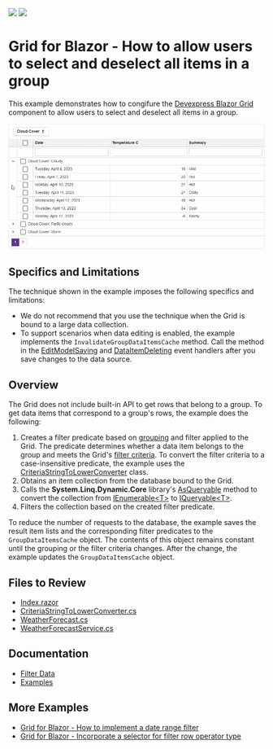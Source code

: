 <!-- default badges list -->
[![](https://img.shields.io/badge/Open_in_DevExpress_Support_Center-FF7200?style=flat-square&logo=DevExpress&logoColor=white)](https://supportcenter.devexpress.com/ticket/details/T1159694)
[![](https://img.shields.io/badge/📖_How_to_use_DevExpress_Examples-e9f6fc?style=flat-square)](https://docs.devexpress.com/GeneralInformation/403183)
<!-- default badges end -->
# Grid for Blazor - How to allow users to select and deselect all items in a group

This example demonstrates how to congifure the [Devexpress Blazor Grid](https://docs.devexpress.com/Blazor/403143/grid) component to allow users to select and deselect all items in a group.

![Select and Deselect Items in a Group](select-deselect-rows.gif)

## Specifics and Limitations

The technique shown in the example imposes the following specifics and limitations:

* We do not recommend that you use the technique when the Grid is bound to a large data collection.
* To support scenarios when data editing  is enabled, the example implements the `InvalidateGroupDataItemsCache` method. Call the method in the [EditModelSaving](https://docs.devexpress.com/Blazor/DevExpress.Blazor.DxGrid.EditModelSaving) and [DataItemDeleting](https://docs.devexpress.com/Blazor/DevExpress.Blazor.DxGrid.DataItemDeleting) event handlers after you save changes to the data source.

## Overview

The Grid does not include built-in API to get rows that belong to a group. To get data items that correspond to a group's rows, the example does the following:

1. Creates a filter predicate based on [grouping](https://docs.devexpress.com/Blazor/403143/grid#group-data) and filter applied to the Grid. The predicate determines whether a data item belongs to the group and meets the Grid's [filter criteria](https://docs.devexpress.com/Blazor/DevExpress.Blazor.DxGrid.GetFilterCriteria). To convert the filter criteria to a case-insensitive predicate, the example uses the [CriteriaStringToLowerConverter](./CS/Data/CriteriaStringToLowerConverter.cs) class.
2. Obtains an item collection from the database bound to the Grid.
3. Calls the **System.Linq.Dynamic.Core** library's [AsQueryable](https://learn.microsoft.com/en-us/dotnet/api/system.linq.queryable.asqueryable?view=net-8.0#system-linq-queryable-asqueryable-1(system-collections-generic-ienumerable((-0)))) method to convert the collection from [IEnumerable\<T\>](https://learn.microsoft.com/en-us/dotnet/api/system.collections.generic.ienumerable-1?view=net-7.0) to [IQueryable\<T\>](https://learn.microsoft.com/en-us/dotnet/api/system.linq.iqueryable-1?view=net-8.0).
4. Filters the collection based on the created filter predicate. 

To reduce the number of requests to the database, the example saves the result item lists and the corresponding filter predicates to the `GroupDataItemsCache` object. The contents of this object remains constant until the grouping or the filter criteria changes. After the change, the example updates the `GroupDataItemsCache` object.

## Files to Review

- [Index.razor](./CS/Pages/Index.razor)
- [CriteriaStringToLowerConverter.cs](./CS/Data/CriteriaStringToLowerConverter.cs)
- [WeatherForecast.cs](/.CS/Data/WeatherForecast.cs)
- [WeatherForecastService.cs](/.CS/Data/WeatherForecastService.cs)

## Documentation

- [Filter Data](https://docs.devexpress.com/Blazor/404326/grid/filter-data/filter-data)
- [Examples](https://docs.devexpress.com/Blazor/404035/grid/examples)

## More Examples

- [Grid for Blazor - How to implement a date range filter](https://github.com/DevExpress-Examples/blazor-dxgrid-date-range-filter)
- [Grid for Blazor - Incorporate a selector for filter row operator type](https://github.com/DevExpress-Examples/blazor-dxgrid-filter-operator-selector)
